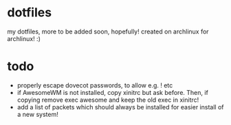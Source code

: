 dotfiles
==========

my dotfiles, more to be added soon, hopefully!
created on archlinux for archlinux! :)

todo
=====

- properly escape dovecot passwords, to allow e.g. ! etc
- if AwesomeWM is not installed, copy xinitrc but ask before. Then, if copying remove exec awesome and keep the old exec in xinitrc!
- add a list of packets which should always be installed for easier install of a new system!
